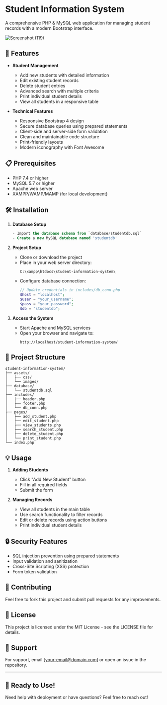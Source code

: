# Student Information System

A comprehensive PHP & MySQL web application for managing student records with a modern Bootstrap interface.

![Screenshot (119)](https://github.com/user-attachments/assets/8b8004e9-9ecb-42ec-910f-9ff26d0ac6c3)


## 🚀 Features

- **Student Management**
  - Add new students with detailed information
  - Edit existing student records
  - Delete student entries
  - Advanced search with multiple criteria
  - Print individual student details
  - View all students in a responsive table

- **Technical Features**
  - Responsive Bootstrap 4 design
  - Secure database queries using prepared statements
  - Client-side and server-side form validation
  - Clean and maintainable code structure
  - Print-friendly layouts
  - Modern iconography with Font Awesome

## 📋 Prerequisites

- PHP 7.4 or higher
- MySQL 5.7 or higher
- Apache web server
- XAMPP/WAMP/MAMP (for local development)

## 🛠️ Installation

1. **Database Setup**
   ```sql
   - Import the database schema from `database/studentdb.sql`
   - Create a new MySQL database named 'studentdb'
   ```

2. **Project Setup**
   - Clone or download the project
   - Place in your web server directory:
     ```
     C:\xampp\htdocs\student-information-system\
     ```
   - Configure database connection:
     ```php
     // Update credentials in includes/db_conn.php
     $host = "localhost";
     $user = "your_username";
     $pass = "your_password";
     $db = "studentdb";
     ```

3. **Access the System**
   - Start Apache and MySQL services
   - Open your browser and navigate to:
     ```
     http://localhost/student-information-system/
     ```

## 📁 Project Structure

```
student-information-system/
├── assets/
│   ├── css/
│   └── images/
├── database/
│   └── studentdb.sql
├── includes/
│   ├── header.php
│   ├── footer.php
│   └── db_conn.php
├── pages/
│   ├── add_student.php
│   ├── edit_student.php
│   ├── view_students.php
│   ├── search_student.php
│   ├── delete_student.php
│   └── print_student.php
└── index.php
```

## 💡 Usage

1. **Adding Students**
   - Click "Add New Student" button
   - Fill in all required fields
   - Submit the form

2. **Managing Records**
   - View all students in the main table
   - Use search functionality to filter records
   - Edit or delete records using action buttons
   - Print individual student details

## 🔒 Security Features

- SQL injection prevention using prepared statements
- Input validation and sanitization
- Cross-Site Scripting (XSS) protection
- Form token validation

## 👥 Contributing

Feel free to fork this project and submit pull requests for any improvements.

## 📝 License

This project is licensed under the MIT License - see the LICENSE file for details.

## 🤝 Support

For support, email [your-email@domain.com] or open an issue in the repository.

---

## 🎉 Ready to Use!

Need help with deployment or have questions? Feel free to reach out!
